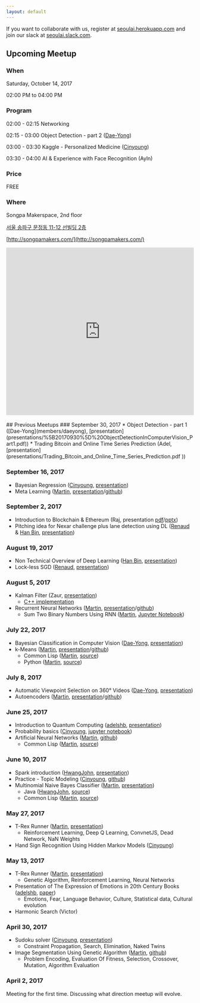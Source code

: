 ```yaml
---
layout: default
---
```


If you want to collaborate with us, register at [seoulai.herokuapp.com](https://seoulai.herokuapp.com/) and join our slack at [seoulai.slack.com](https://seoulai.slack.com/).

## Upcoming Meetup
### When
Saturday, October 14, 2017

02:00 PM to 04:00 PM
<!-- 10:00 AM to 12:00 PM -->

### Program
<!--TBD-->
02:00 - 02:15 Networking

02:15 - 03:00 Object Detection - part 2 ([Dae-Yong](members/daeyong))

03:00 - 03:30 Kaggle - Personalized Medicine ([Cinyoung](members/cinyoung))

03:30 - 04:00 AI & Experience with Face Recognition (Ayln)

### Price
<!--TBD-->
FREE 
<!-- KRW 5,000 -->

### Where
<!--TBD-->
Songpa Makerspace, 2nd floor

[서울 송파구 문정동 11-12 선빌딩 2층](https://www.google.co.kr/maps/place/11-12+Munjeong+1(il)-dong,+Songpa-gu,+Seoul/@37.4892478,127.1256735,17z/data=!3m1!4b1!4m5!3m4!1s0x357caf6225578839:0x15045516ce9d743c!8m2!3d37.4892478!4d127.1278622?hl=en)

[http://songpamakers.com/](http://songpamakers.com/)

<center>
<iframe src="https://www.google.com/maps/embed?pb=!1m18!1m12!1m3!1d3165.791437375784!2d127.12567351487975!3d37.4892477798125!2m3!1f0!2f0!3f0!3m2!1i1024!2i768!4f13.1!3m3!1m2!1s0x357caf6225578839%3A0x15045516ce9d743c!2s11-12+Munjeong+1(il)-dong%2C+Songpa-gu%2C+Seoul!5e0!3m2!1sen!2skr!4v1507279171955" width="100%" height="450" frameborder="0" style="border:0" allowfullscreen></iframe>
<!--<iframe src="https://www.google.com/maps/embed?pb=!1m18!1m12!1m3!1d3165.791437375784!2d127.12567351487975!3d37.4892477798125!2m3!1f0!2f0!3f0!3m2!1i1024!2i768!4f13.1!3m3!1m2!1s0x357caf6225578839%3A0x15045516ce9d743c!2s11-12+Munjeong+1(il)-dong%2C+Songpa-gu%2C+Seoul!5e0!3m2!1sen!2skr!4v1507279171955" width="600" height="450" frameborder="0" style="border:0" allowfullscreen></iframe>-->
</center>

<!--
Modulabs, 서울특별시 강남구 역삼동 789-4, 서울 ([map](https://www.google.com/maps/search/%EC%84%9C%EC%9A%B8%ED%8A%B9%EB%B3%84%EC%8B%9C+%EA%B0%95%EB%82%A8%EA%B5%AC+%EC%97%AD%EC%82%BC%EB%8F%99+789-4,+%EC%84%9C%EC%9A%B8/@37.4972562,127.0363414,16z/data=!3m1!4b1))
-->


<br/>
## Previous Meetups
### September 30, 2017
* Object Detection - part 1 ([Dae-Yong](members/daeyong), [presentation](presentations/%5B20170930%5D%20ObjectDetectionInComputerVision_Part1.pdf))
* Trading Bitcoin and Online Time Series Prediction (Adel, [presentation](presentations/Trading_Bitcoin_and_Online_Time_Series_Prediction.pdf
))

### September 16, 2017
* Bayesian Regression ([Cinyoung](https://github.com/hurcy), [presentation](presentations/BayesianRegressionBitcoin_20170916.pdf))
* Meta Learning ([Martin](members/martin), [presentation](presentations/MetaLearning_20170916.pdf)/[github](https://github.com/martinkersner/meta-learning-meetup))

### September 2, 2017
* Introduction to Blockchain & Ethereum (Raj, presentation [pdf](presentations/Introduction_to_Blockchain_&_Ethereum.pdf)/[pptx](presentations/Introduction_to_Blockchain_&_Ethereum.pptx))
* Pitching idea for Nexar challenge plus lane detection using DL ([Renaud](https://kr.linkedin.com/in/renaudbechade) & [Han Bin](https://www.seoulrobotics.org/our-team-team-korea-robotics), [presentation](presentations/Nexar_deep_learning_challenge_II.pdf))

### August 19, 2017
* Non Technical Overview of Deep Learning ([Han Bin](https://www.seoulrobotics.org/our-team-team-korea-robotics), [presentation](presentations/Non_Technical_Overview_of_Deep_Learning.pptx))
* Lock-less SGD ([Renaud](https://kr.linkedin.com/in/renaudbechade), [presentation](presentations/LocklessSGDfinal.pdf))

### August 5, 2017
* Kalman Filter (Zaur, [presentation](presentations/kalman.pdf))
  * [C++ implementation](https://github.com/hmartiro/kalman-cpp)
* Recurrent Neural Networks ([Martin](members/martin), [presentation](presentations/RecurrentNeuralNetwork_20170805.pdf)/[github](https://github.com/martinkersner/rnn-meetup)) 
  * Sum Two Binary Numbers Using RNN ([Martin](members/martin), [Jupyter Notebook](https://github.com/martinkersner/rnn-meetup/blob/master/sum-binary-numbers.ipynb))

### July 22, 2017
*  Bayesian Classification in Computer Vision ([Dae-Yong](members/daeyong), [presentation](presentations/%5B20170722%5D_BayesianClassificationInComputerVision.pdf))
* k-Means ([Martin](members/martin), [presentation](presentations/k-Means_20170722.pdf)/[github](https://github.com/martinkersner/kmeans-meetup))
  * Common Lisp ([Martin](members/martin), [source](https://github.com/martinkersner/cl-ml/tree/master/k-means))
  * Python ([Martin](members/martin), [source](https://gist.github.com/martinkersner/6415e7306925bd0918cfba42e9754116))

### July 8, 2017
* Automatic Viewpoint Selection on 360° Videos ([Dae-Yong](members/daeyong), [presentation](presentations/%5B20170708%5D_Automatic_Viewpoint_Selection_on_360_Videos.pdf))
* Autoencoders ([Martin](members/martin), [presentation](presentations/Autoencoders_20170708.pdf)/[github](https://github.com/martinkersner/autoencoder-meetup))

### June 25, 2017
* Introduction to Quantum Computing ([adelshb](https://github.com/adelshb), [presentation](presentations/Introduction_to_Quantum_Computing.pdf))
* Probability basics ([Cinyoung](https://github.com/hurcy), [jupyter notebook](https://github.com/hurcy/ThinkBayes/blob/master/notebooks/02_Computational_Statistics.ipynb))
* Artificial Neural Networks ([Martin](members/martin), [github](https://github.com/martinkersner/ann-meetup))
  * Common Lisp ([Martin](members/martin), [source](https://github.com/martinkersner/cl-ml/tree/master/ann))

### June 10, 2017
* Spark introduction ([HwangJohn](https://github.com/HwangJohn), [presentation](presentations/ApacheSparkIntroduction.pdf))
* Practice - Topic Modeling ([Cinyoung](https://github.com/hurcy), [github](https://github.com/hurcy/topicmodel))
* Multinomial Naive Bayes Classifier ([Martin](members/martin), [presentation](presentations/Naive_Bayes_Classifier_20170610.pdf))
  * Java ([HwangJohn](https://github.com/HwangJohn), [source](https://github.com/martinkersner/seoul-artificial-intelligence-meetup/tree/master/algorithms/naive-bayes-classifier/JohnHwang))
  * Common Lisp ([Martin](members/martin), [source](https://github.com/martinkersner/cl-ml/tree/master/naive-bayes-classifier))

### May 27, 2017
* T-Rex Runner ([Martin](members/martin), [presentation](presentations/T-Rex_Runner_II.pdf))
  * Reinforcement Learning, Deep Q Learning, ConvnetJS, Dead Network, NaN Weights
* Hand Sign Recognition Using Hidden Markov Models ([Cinyoung](https://github.com/hurcy))

### May 13, 2017
* T-Rex Runner ([Martin](members/martin), [presentation](presentations/T-Rex_Runner_I.pdf))
  * Genetic Algorithm, Reinforcement Learning, Neural Networks
* Presentation of The Expression of Emotions in 20th Century Books ([adelshb](https://github.com/adelshb), [paper](http://journals.plos.org/plosone/article?id=10.1371/journal.pone.0059030))
    * Emotions, Fear, Language Behavior, Culture, Statistical data, Cultural evolution
* Harmonic Search (Victor)

### April 30, 2017
* Sudoku solver ([Cinyoung](https://github.com/hurcy), [presentation](https://docs.google.com/presentation/d/1kmI2ChNoh1orQFEje2nuR00gKdxOEEEQ32diI2t1nQg/edit#slide=id.p))
  * Constraint Propagation, Search, Elimination, Naked Twins 
* Image Segmentation Using Genetic Algorithm ([Martin](members/martin), [github](https://github.com/martinkersner/Image-Segmentation-Using-Genetic-Algorithm))
    * Problem Encoding, Evaluation Of Fitness, Selection, Crossover, Mutation, Algorithm Evaluation

### April 2, 2017
Meeting for the first time. Discussing what direction meetup will evolve.
